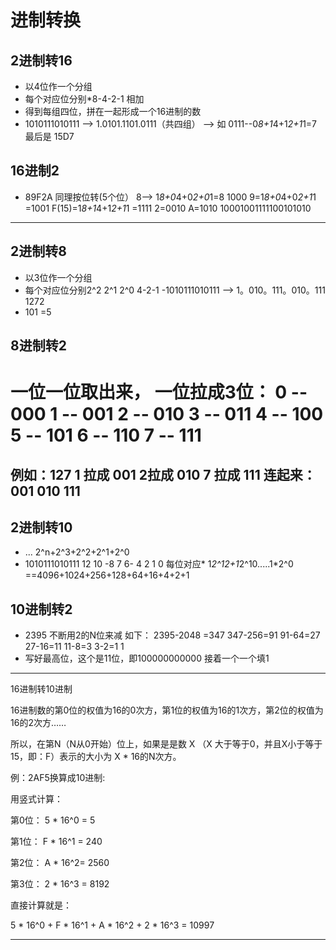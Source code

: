 # 进制转换

## 2进制转16
- 以4位作一个分组
- 每个对应位分别*8-4-2-1 相加
- 得到每组四位，拼在一起形成一个16进制的数
- 1010111010111 --> 1.0101.1101.0111（共四组） --> 如 0111--0*8+1*4+1*2+1*1=7 最后是 15D7

## 16进制2
- 89F2A 同理按位转(5个位） 8--> 1*8+0*4+0*2+0*1=8 1000  9=1*8+0*4+0*2+1*1 =1001 F(15)=1*8+1*4+1*2+1*1 =1111 2=0010 A=1010 10001001111100101010

------------------------------------------------------------------------
## 2进制转8
- 以3位作一个分组
- 每个对应位分别2^2 2^1 2^0  4-2-1
-1010111010111 --> 1。010。111。010。111 1272
- 101 =5

## 8进制转2
一位一位取出来，
一位拉成3位：
0 -- 000
1 -- 001
2 -- 010
3 -- 011
4 -- 100
5 -- 101
6 -- 110
7 -- 111
========
例如：127
1 拉成 001
2拉成 010
7 拉成 111
连起来：001 010 111
------------------------------------------------------------------------
## 2进制转10
- ... 2^n+2^3+2^2+2^1+2^0
- 1010111010111   12 10  -8 7 6- 4 2 1 0 每位对应*  1*2^12+1*2^10.....1*2^0 ==4096+1024+256+128+64+16+4+2+1

## 10进制转2
- 2395 不断用2的N位来减 如下：
2395-2048 =347
347-256=91
91-64=27
27-16=11
11-8=3
3-2=1
1
- 写好最高位，这个是11位，即100000000000 接着一个一个填1

---------------------------------------------------------------------------

16进制转10进制

16进制数的第0位的权值为16的0次方，第1位的权值为16的1次方，第2位的权值为16的2次方……

所以，在第N（N从0开始）位上，如果是是数 X （X 大于等于0，并且X小于等于 15，即：F）表示的大小为 X * 16的N次方。

例：2AF5换算成10进制:

用竖式计算：

第0位： 5 * 16^0 = 5

第1位： F * 16^1 = 240

第2位： A * 16^2= 2560

第3位： 2 * 16^3 = 8192

直接计算就是：

5 * 16^0 + F * 16^1 + A * 16^2 + 2 * 16^3 = 10997

-----------------------------------------------------
